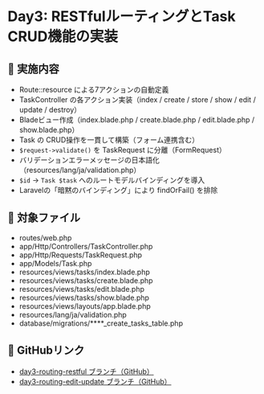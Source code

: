 # Day3: RESTfulルーティングとTask CRUD機能の実装

## 📌 実施内容

- Route::resource による7アクションの自動定義
- TaskController の各アクション実装（index / create / store / show / edit / update / destroy）
- Bladeビュー作成（index.blade.php / create.blade.php / edit.blade.php / show.blade.php）
- Task の CRUD操作を一貫して構築（フォーム連携含む）
- `$request->validate()` を TaskRequest に分離（FormRequest）
- バリデーションエラーメッセージの日本語化（resources/lang/ja/validation.php）
- `$id` → `Task $task` へのルートモデルバインディングを導入
- Laravelの「暗黙のバインディング」により findOrFail() を排除

## 📁 対象ファイル

- routes/web.php
- app/Http/Controllers/TaskController.php
- app/Http/Requests/TaskRequest.php
- app/Models/Task.php
- resources/views/tasks/index.blade.php
- resources/views/tasks/create.blade.php
- resources/views/tasks/edit.blade.php
- resources/views/tasks/show.blade.php
- resources/views/layouts/app.blade.php
- resources/lang/ja/validation.php
- database/migrations/****_create_tasks_table.php

## 🔗 GitHubリンク

- [day3-routing-restful ブランチ（GitHub）](https://github.com/kohsai/laravel-practice/tree/day3-routing-restful)
- [day3-routing-edit-update ブランチ（GitHub）](https://github.com/kohsai/laravel-practice/tree/day3-routing-edit-update)
